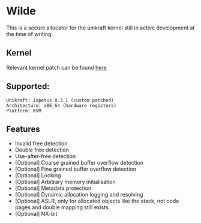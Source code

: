 # Wilde

This is a secure allocator for the unikraft kernel still in active development
at the time of writing.

## Kernel

Relevant kernel patch can be found [here](https://gist.github.com/WorkOfArtiz/63373fa42cc106490b0baddcf0562a70)

## Supported:

```
Unikraft: Iapetus 0.3.1 (custom patched)
Architecture: x86_64 (hardware registers)
Platform: KVM
```

## Features

- Invalid free detection
- Double free detection
- Use-after-free detection
- [Optional] Coarse grained buffer overflow detection
- [Optional] Fine grained buffer overflow detection
- [Optional] Locking
- [Optional] Arbitrary memory initialisation
- [Optional] Metadata protection
- [Optional] Dynamic allocation logging and resolving
- [Optional] ASLR, only for allocated objects like the stack, not code pages and double mapping still exists.
- [Optional] NX-bit
